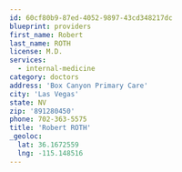 ```yaml
---
id: 60cf80b9-87ed-4052-9897-43cd348217dc
blueprint: providers
first_name: Robert
last_name: ROTH
license: M.D.
services:
  - internal-medicine
category: doctors
address: 'Box Canyon Primary Care'
city: 'Las Vegas'
state: NV
zip: '891280450'
phone: 702-363-5575
title: 'Robert ROTH'
_geoloc:
  lat: 36.1672559
  lng: -115.148516
---
```

